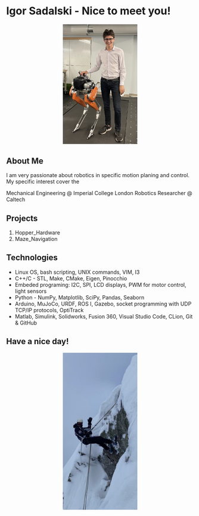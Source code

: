 #  Igor Sadalski - Nice to meet you!

<p style="text-align: center;">
  <img src="Caltech-placement.jpg" style="max-width: 200px;">
</p>


## About Me
I am very passionate about robotics in specific motion planing and control. My specific interest cover the 

Mechanical Engineering @ Imperial College London
Robotics Researcher @ Caltech


## Projects
1. Hopper_Hardware
2. Maze_Navigation

## Technologies
* Linux OS, bash scripting, UNIX commands, VIM, I3
* C++/C - STL, Make, CMake, Eigen, Pinocchio
* Embeded programing: I2C, SPI, LCD displays, PWM for motor control, light sensors
* Python - NumPy, Matplotlib, SciPy, Pandas, Seaborn
* Arduino, MuJoCo, URDF, ROS I, Gazebo, socket programming with UDP TCP/IP protocols, OptiTrack
* Matlab, Simulink, Solidworks, Fusion 360, Visual Studio Code, CLion, Git & GitHub

## Have a nice day!
<p style="text-align: center;">
  <img src="climbing.jpg" style="max-width: 200px;">
</p>
